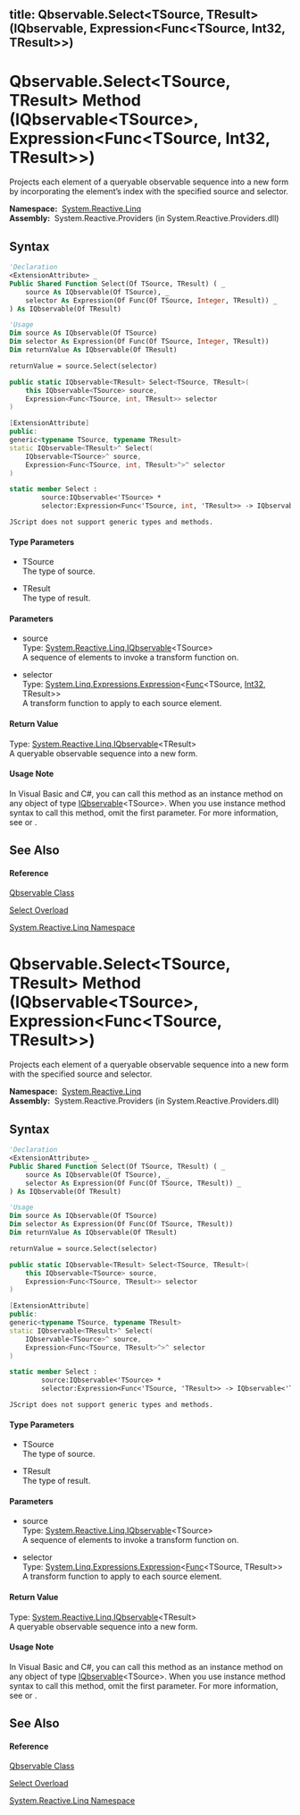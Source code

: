 title: Qbservable.Select<TSource, TResult>(IQbservable<TSource>, Expression<Func<TSource, Int32, TResult>>)
---
# Qbservable.Select\<TSource, TResult\> Method (IQbservable\<TSource\>, Expression\<Func\<TSource, Int32, TResult\>\>)

Projects each element of a queryable observable sequence into a new form by incorporating the element’s index with the specified source and selector.

**Namespace:**  [System.Reactive.Linq](System.Reactive.Linq/System.Reactive.Linq)  
**Assembly:**  System.Reactive.Providers (in System.Reactive.Providers.dll)

## Syntax

```vb
'Declaration
<ExtensionAttribute> _
Public Shared Function Select(Of TSource, TResult) ( _
    source As IQbservable(Of TSource), _
    selector As Expression(Of Func(Of TSource, Integer, TResult)) _
) As IQbservable(Of TResult)
```

```vb
'Usage
Dim source As IQbservable(Of TSource)
Dim selector As Expression(Of Func(Of TSource, Integer, TResult))
Dim returnValue As IQbservable(Of TResult)

returnValue = source.Select(selector)
```

```csharp
public static IQbservable<TResult> Select<TSource, TResult>(
    this IQbservable<TSource> source,
    Expression<Func<TSource, int, TResult>> selector
)
```

```c++
[ExtensionAttribute]
public:
generic<typename TSource, typename TResult>
static IQbservable<TResult>^ Select(
    IQbservable<TSource>^ source, 
    Expression<Func<TSource, int, TResult>^>^ selector
)
```

```fsharp
static member Select : 
        source:IQbservable<'TSource> * 
        selector:Expression<Func<'TSource, int, 'TResult>> -> IQbservable<'TResult> 
```

```jscript
JScript does not support generic types and methods.
```

#### Type Parameters

- TSource  
  The type of source.

- TResult  
  The type of result.

#### Parameters

- source  
  Type: [System.Reactive.Linq.IQbservable](IQbservable/IQbservable(TSource))\<TSource\>  
  A sequence of elements to invoke a transform function on.

- selector  
  Type: [System.Linq.Expressions.Expression](https://msdn.microsoft.com/en-us/library/Bb335710)\<[Func](https://msdn.microsoft.com/en-us/library/Bb534647)\<TSource, [Int32](https://msdn.microsoft.com/en-us/library/td2s409d), TResult\>\>  
  A transform function to apply to each source element.

#### Return Value

Type: [System.Reactive.Linq.IQbservable](IQbservable/IQbservable(TSource))\<TResult\>  
A queryable observable sequence into a new form.

#### Usage Note

In Visual Basic and C\#, you can call this method as an instance method on any object of type [IQbservable](IQbservable/IQbservable(TSource))\<TSource\>. When you use instance method syntax to call this method, omit the first parameter. For more information, see [](https://msdn.microsoft.com/en-us/library/Bb384936) or [](https://msdn.microsoft.com/en-us/library/Bb383977).

## See Also

#### Reference

[Qbservable Class](Qbservable/Qbservable)

[Select Overload](Select/Qbservable.Select)

[System.Reactive.Linq Namespace](System.Reactive.Linq/System.Reactive.Linq)

# Qbservable.Select\<TSource, TResult\> Method (IQbservable\<TSource\>, Expression\<Func\<TSource, TResult\>\>)

Projects each element of a queryable observable sequence into a new form with the specified source and selector.

**Namespace:**  [System.Reactive.Linq](System.Reactive.Linq/System.Reactive.Linq)  
**Assembly:**  System.Reactive.Providers (in System.Reactive.Providers.dll)

## Syntax

```vb
'Declaration
<ExtensionAttribute> _
Public Shared Function Select(Of TSource, TResult) ( _
    source As IQbservable(Of TSource), _
    selector As Expression(Of Func(Of TSource, TResult)) _
) As IQbservable(Of TResult)
```

```vb
'Usage
Dim source As IQbservable(Of TSource)
Dim selector As Expression(Of Func(Of TSource, TResult))
Dim returnValue As IQbservable(Of TResult)

returnValue = source.Select(selector)
```

```csharp
public static IQbservable<TResult> Select<TSource, TResult>(
    this IQbservable<TSource> source,
    Expression<Func<TSource, TResult>> selector
)
```

```c++
[ExtensionAttribute]
public:
generic<typename TSource, typename TResult>
static IQbservable<TResult>^ Select(
    IQbservable<TSource>^ source, 
    Expression<Func<TSource, TResult>^>^ selector
)
```

```fsharp
static member Select : 
        source:IQbservable<'TSource> * 
        selector:Expression<Func<'TSource, 'TResult>> -> IQbservable<'TResult> 
```

```jscript
JScript does not support generic types and methods.
```

#### Type Parameters

- TSource  
  The type of source.

- TResult  
  The type of result.

#### Parameters

- source  
  Type: [System.Reactive.Linq.IQbservable](IQbservable/IQbservable(TSource))\<TSource\>  
  A sequence of elements to invoke a transform function on.

- selector  
  Type: [System.Linq.Expressions.Expression](https://msdn.microsoft.com/en-us/library/Bb335710)\<[Func](https://msdn.microsoft.com/en-us/library/Bb549151)\<TSource, TResult\>\>  
  A transform function to apply to each source element.

#### Return Value

Type: [System.Reactive.Linq.IQbservable](IQbservable/IQbservable(TSource))\<TResult\>  
A queryable observable sequence into a new form.

#### Usage Note

In Visual Basic and C\#, you can call this method as an instance method on any object of type [IQbservable](IQbservable/IQbservable(TSource))\<TSource\>. When you use instance method syntax to call this method, omit the first parameter. For more information, see [](https://msdn.microsoft.com/en-us/library/Bb384936) or [](https://msdn.microsoft.com/en-us/library/Bb383977).

## See Also

#### Reference

[Qbservable Class](Qbservable/Qbservable)

[Select Overload](Select/Qbservable.Select)

[System.Reactive.Linq Namespace](System.Reactive.Linq/System.Reactive.Linq)
